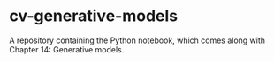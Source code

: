 # cv-generative-models
A repository containing the Python notebook, which comes along with Chapter 14: Generative models.
